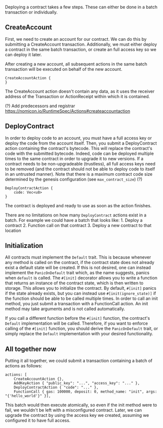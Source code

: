 Deploying a contract takes a few steps. These can either be done in a batch transaction or individually.

## CreateAccount
First, we need to create an account for our contract. We can do this by submitting a CreateAccount transaction. Additionally, we must either deploy a contract in the same batch transaction, or create an full access key so we can deploy it later.

After creating a new account, all subsequent actions in the same batch transaction will be executed on behalf of the new account.

    CreateAccountAction {
    }

The CreateAccount action doesn't contain any data, as it uses the receiver address of the Transaction or ActionReceipt within which it is contained.

(?) Add predecessors and registrar https://nomicon.io/RuntimeSpec/Actions#createaccountaction

## DeployContract
In order to deploy code to an account, you must have a full access key or deploy the code from the account itself. Then, you submit a DeployContract action containing the contract's bytecode. This will replace the contract's code with the submitted bytecode. Indeed, code can be deployed multiple times to the same contract in order to upgrade it to new versions. If a contract needs to be non-upgradeable (trustless), all full access keys need to be removed (and the contract should not be able to deploy code to itself in an untrusted manner). Note that there is a maximum contract code size determined by the genesis configuration (see ``max_contract_size``) (?)

    DeployContractAction {
        code: Vec<u8>
    }

The contract is deployed and ready to use as soon as the action finishes.

There are no limitations on how many ``DeployContract`` actions exist in a batch. For example we could have a batch that looks like: 
    1. Deploy a contract
    2. Function call on that contract
    3. Deploy a new contract to that location

## Initialization
All contracts must implement the ``Default`` trait. This is because whenever any method is called on the contract, if the contract state does not already exist a default state will be created. If this is not desired, one can instead implement the ``PanicOnDefault`` trait which, as the name suggests, panics when ``default`` is called.
The ``#[init]`` decorator allows you to write a function that returns an instance of the contract state, which is then written to storage. This allows you to initialize the contract. By default, ``#[init]`` panics if the state already exists, but you can instead use ``#[init(ignore_state)]`` if the function should be able to be called multiple times.
In order to call an init method, you just submit a transaction with a FunctionCall action. An init method may take arguments and is not called automatically.

If you call a different function before the ``#[init]`` function, the contract's ``Default`` implementation will be called. Therefore, if you want to enforce calling of the ``#[init]`` function, you should derive the ``PanicOnDefault`` trait, or simply replace the ``Default`` implementation with your desired functionality.

## All together now
Putting it all together, we could submit a transaction containing a batch of actions as follows:

    actions: [
        CreateAccountAction {},
        AddKeyAction { "public_key": "...", "access_key": "..." },
        DeployContractAction { "code": "..." },
        FunctionCall { gas: 100000, deposit: 0, method_name: "init", args: "{'hello_world'}" }],

This batch would then execute atomically, so even if the init method were to fail, we wouldn't be left with a misconfigured contract. Later, we can upgrade the contract by using the access key we created, assuming we configured it to have full access.
